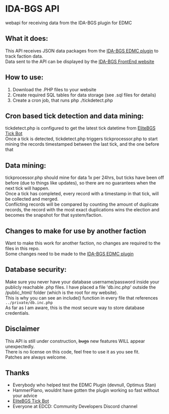 # IDA-BGS API  
 webapi for receiving data from the IDA-BGS plugin for EDMC  

## What it does:  
This API receives JSON data packages from the [IDA-BGS EDMC plugin](https://github.com/ZTiKnl/IDA-BGS) to track faction data.  
Data sent to the API can be displayed by the [IDA-BGS FrontEnd website](https://github.com/ZTiKnl/IDA-BGS-FrontEnd)  

## How to use:  
1. Download the .PHP files to your website  
2. Create required SQL tables for data storage (see .sql files for details)  
3. Create a cron job, that runs php ./tickdetect.php  

## Cron based tick detection and data mining:  
tickdetect.php is configured to get the latest tick datetime from [EliteBGS Tick Bot](https://elitebgs.app)  
Once a tick is detected, tickdetect.php triggers tickprocessor.php to start mining the records timestamped between the last tick, and the one before that  

## Data mining:
tickprocessor.php should mine for data 1x per 24hrs, but ticks have been off before (due to things like updates), so there are no guarantees when the next tick will happen.  
Once a tick has completed, every record with a timestamp in that tick, will be collected and merged.  
Conflicting records will be compared by counting the amount of duplicate records, the record with the most exact duplications wins the election and becomes the snapshot for that system/faction.  

## Changes to make for use by another faction
Want to make this work for another faction, no changes are required to the files in this repo.  
Some changes need to be made to the [IDA-BGS EDMC plugin](https://github.com/ZTiKnl/IDA-BGS)  

## Database security:
Make sure you never have your database username/password inside your publicly reachable .php files.
I have placed a file 'db.inc.php' outside the /public_html/ folder (which is the root for my website).  
This is why you can see an include() function in every file that references `../private/db.inc.php`  
As far as I am aware, this is the most secure way to store database credentials.  

## Disclaimer
This API is still under construction, ~~bugs~~ new features WILL appear unexpectedly.  
There is no license on this code, feel free to use it as you see fit.  
Patches are always welcome.  

## Thanks  
- Everybody who helped test the EDMC Plugin (devnull, Optimus Stan)  
- HammerPiano, wouldnt have gotten the plugin working so fast without your advice  
- [EliteBGS Tick Bot](https://EliteBGS.app)  
- Everyone at EDCD: Community Developers Discord channel  
